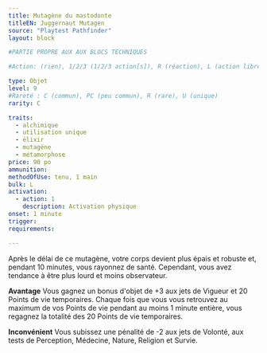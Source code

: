 ```yaml
---
title: Mutagène du mastodonte
titleEN: Juggernaut Mutagen
source: "Playtest Pathfinder"
layout: block

#PARTIE PROPRE AUX AUX BLOCS TECHNIQUES

#Action: (rien), 1/2/3 (1/2/3 action[s]), R (réaction), L (action libre)

type: Objet
level: 9
#Rareté : C (commun), PC (peu commun), R (rare), U (unique)
rarity: C

traits:
  - alchimique
  - utilisation unique
  - élixir
  - mutagène
  - métamorphose
price: 90 po
ammunition:
methodOfUse: tenu, 1 main
bulk: L
activation: 
  - action: 1
    description: Activation physique
onset: 1 minute
trigger:
requirements:

---
```


Après le délai de ce mutagène, votre corps devient plus épais et robuste et, pendant 10 minutes, vous rayonnez de santé. Cependant, vous avez tendance à être plus lourd et moins observateur.

**Avantage** Vous gagnez un bonus d'objet de +3 aux jets de Vigueur et 20 Points de vie temporaires. Chaque fois que vous vous retrouvez au maximum de vos Points de vie pendant au moins 1 minute entière, vous regagnez la totalité des 20 Points de vie temporaires.

**Inconvénient** Vous subissez une pénalité de -2 aux jets de Volonté, aux tests de Perception, Médecine, Nature, Religion et Survie.